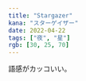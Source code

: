 ```yaml
---
title: "Stargazer"
kana: "スターゲイザー"
date: 2022-04-22
tags: ["夜", "星"]
rgb: [30, 25, 70]
---
```


語感がカッコいい。
